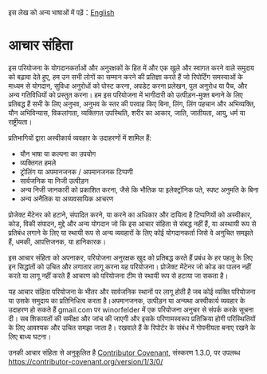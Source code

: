 इस लेख को अन्य भाषाओं में पढ़ें：[English](CODE_OF_CONDUCT.md)

# आचार संहिता

इस परियोजना के योगदानकर्ताओं और अनुरक्षकों के हित में और एक खुले और स्वागत करने वाले समुदाय को बढ़ावा देते हुए, हम उन सभी लोगों का सम्मान करने की प्रतिज्ञा करते हैं जो रिपोर्टिंग समस्याओं के माध्यम से योगदान, सुविधा अनुरोधों को पोस्ट करना, अपडेट करना प्रलेखन, पुल अनुरोध या पैच, और अन्य गतिविधियों को प्रस्तुत करना।
हम इस परियोजना में भागीदारी को उत्पीड़न-मुक्त बनाने के लिए प्रतिबद्ध हैं सभी के लिए अनुभव, अनुभव के स्तर की परवाह किए बिना, लिंग, लिंग पहचान और अभिव्यक्ति, यौन अभिविन्यास, विकलांगता, व्यक्तिगत उपस्थिति,
शरीर का आकार, जाति, जातीयता, आयु, धर्म या राष्ट्रीयता।

प्रतिभागियों द्वारा अस्वीकार्य व्यवहार के उदाहरणों में शामिल हैं:

-   यौन भाषा या कल्पना का उपयोग
-   व्यक्तिगत हमले
-   ट्रोलिंग या अपमानजनक / अपमानजनक टिप्पणी
-   सार्वजनिक या निजी उत्पीड़न
-   अन्य निजी जानकारी को प्रकाशित करना, जैसे कि भौतिक या इलेक्ट्रॉनिक पते, स्पष्ट अनुमति के बिना
-   अन्य अनैतिक या अव्यवसायिक आचरण

प्रोजेक्ट मेंटेनर को हटाने, संपादित करने, या करने का अधिकार और दायित्व है टिप्पणियों को अस्वीकार, कोड, विकी संपादन, मुद्दे और अन्य योगदान जो कि इस आचार संहिता से संबद्ध नहीं हैं, या अस्थायी रूप से प्रतिबंध लगाने के लिए या स्थायी रूप से अन्य व्यवहारों के लिए कोई योगदानकर्ता जिसे वे अनुचित समझते हैं, धमकी, आपत्तिजनक, या हानिकारक।

इस आचार संहिता को अपनाकर, परियोजना अनुरक्षक खुद को प्रतिबद्ध करते हैं प्रबंध के हर पहलू के लिए इन सिद्धांतों को उचित और लगातार लागू करना
यह परियोजना। प्रोजेक्ट मेंटेनर जो कोड का पालन नहीं करते या लागू नहीं करते हैं आचरण को परियोजना टीम से स्थायी रूप से हटाया जा सकता है।

यह आचार संहिता परियोजना के भीतर और सार्वजनिक स्थानों पर लागू होती है जब कोई व्यक्ति परियोजना या उसके समुदाय का प्रतिनिधित्व करता है।अपमानजनक, उत्पीड़न या अन्यथा अस्वीकार्य व्यवहार के उदाहरण हो सकते हैं
gmail.com पर winorfelder में एक परियोजना अनुचर से संपर्क करके सूचना दी। सब शिकायतों की समीक्षा और जांच की जाएगी और इसके परिणामस्वरूप प्रतिक्रिया होगी परिस्थितियों के लिए आवश्यक और उचित समझा जाता है। रखवाले हैं
के रिपोर्टर के संबंध में गोपनीयता बनाए रखने के लिए बाध्य घटना।

उनकी आचार संहिता से अनुकूलित है [Contributor Covenant][होमपेज], संस्करण 1.3.0, पर उपलब्ध
https://contributor-covenant.org/version/1/3/0/

[होमपेज]: https://contributor-covenant.org
